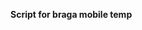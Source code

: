 **Script for braga mobile temp**

<!-- Script -->
<script>
function hideLoader() {
    const loader = document.getElementById("loader");
    loader.style.opacity = "0";
    setTimeout(() => {
        loader.style.display = "none";
    }, 500);
}

function showLoader() {
    const loader = document.getElementById("loader");
    loader.style.display = "flex";
    setTimeout(() => {
        loader.style.opacity = "1";
    }, 10);
}

// Hide loader on normal load and when returning via back/forward cache
window.addEventListener("DOMContentLoaded", hideLoader);
window.addEventListener("pageshow", (event) => {
    if (event.persisted) { // true if page came from bfcache
        hideLoader();
    }
});

// Handle link clicks
document.querySelectorAll("a").forEach(link => {
    link.addEventListener("click", e => {
        const url = link.getAttribute("href");
        if (!url || url.startsWith("#") || url.startsWith("javascript:")) return;
        showLoader();
    });
});

// Handle form submits
document.querySelectorAll("form").forEach(form => {
    form.addEventListener("submit", e => {
        showLoader();
    });
});

</script>
        
